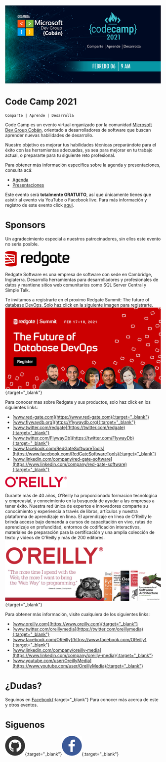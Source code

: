 ![Header](./CC.jpg)
# Code Camp 2021
```
Comparte | Aprende | Desarrolla
```

Code Camp es un evento virtual organizado por la comunidad [Microsoft Dev Group Cobán](https://www.facebook.com/groups/MsDevGroupCoban), orientado a desarrolladores de software que buscan aprender nuevas habilidades de desarrollo.

Nuestro objetivo es mejorar tus habilidades técnicas preparándote para el éxito con las herramientas adecuadas, ya sea para mejorar en tu trabajo actual, o prepararte para tu siguiente reto profesional.


Para obtener más información específica sobre la agenda y presentaciones, consulta acá:
* [Agenda](Agenda.md)
* [Presentaciones](Presentaciones.md)

Este evento será **totalmente GRATUITO**, así que únicamente tienes que asistir al evento via YouTube o Facebook live.
Para más información y registro de este evento click [aqui](https://codecamp-2021.eventbrite.com).  


# Sponsors

Un agradecimiento especial a nuestros patrocinadores, sin ellos este evento no sería posible.

![image](./Files/redgate.png) 

Redgate Software es una empresa de software con sede en Cambridge, Inglaterra. Desarrolla herramientas para desarrolladores y profesionales de datos y mantiene sitios web comunitarios como SQL Server Central y Simple Talk.  

Te invitamos a registrarte en el proximo Redgate Summit: The future of database DevOps. Solo haz click en la siguiente imagen para registrarte.  
[![N|Solid](./Files/redgate-summit-small.jpg)](https://www.red-gate.com/hub/events/redgate-summit-the-future-of-database-devops){:target="_blank"}

Para conocer mas sobre Redgate y sus productos, solo haz click en los siguientes links:
* [www.red-gate.com](https://www.red-gate.com){:target="_blank"}
* [www.flywaydb.org](https://flywaydb.org){:target="_blank"}
* [www.twitter.com/redgate](https://twitter.com/redgate){:target="_blank"}
* [www.twitter.com/FlywayDb](https://twitter.com/FlywayDb){:target="_blank"}
* [www.facebook.com/RedGateSoftwareTools](https://www.facebook.com/RedGateSoftwareTools){:target="_blank"}
* [www.linkedin.com/company/red-gate-software](https://www.linkedin.com/company/red-gate-software){:target="_blank"}

![image](./Files/oreilly.png) 

Durante más de 40 años, O’Reilly ha proporcionado formacion tecnologica y empreasial, y conocimiento en la busqueda de ayudar a las empresas a tener éxito. Nuestra red única de expertos e innovadores comparte su conocimiento y experiencia a través de libros, artículos y nuestra plataforma de aprendizaje en línea. El aprendizaje en línea de O’Reilly le brinda acceso bajo demanda a cursos de capacitación en vivo, rutas de aprendizaje en profundidad, entornos de codificación interactivos, materiales de preparación para la certificación y una amplia colección de texto y videos de O’Reilly y más de 200 editores. 
[![N|Solid](./Files/o-reilly-small.png)](https://www.oreilly.com){:target="_blank"}

Para obtener más información, visite cualquiera de los siguientes links:
* [www.oreilly.com](https://www.oreilly.com){:target="_blank"}
* [www.twitter.com/oreillymedia](https://twitter.com/oreillymedia){:target="_blank"}
* [www.facebook.com/OReilly](https://www.facebook.com/OReilly){:target="_blank"}
* [www.linkedin.com/company/oreilly-media](https://www.linkedin.com/company/oreilly-media){:target="_blank"}
* [www.youtube.com/user/OreillyMedia](https://www.youtube.com/user/OreillyMedia){:target="_blank"}

# ¿Dudas? 

Seguinos en [Facebook](https://www.facebook.com/groups/MsDevGroupCoban){:target="_blank"}
Para conocer más acerca de este y otros eventos.

# Siguenos
[![N|Solid](./Files/github.webp)](https://github.com/msdgc){:target="_blank"}[![N|Solid](./Files/fb.webp)](https://www.facebook.com/groups/MsDevGroupCoban){:target="_blank"}

